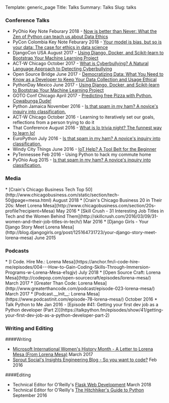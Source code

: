 Template: generic_page
Title: Talks
Summary: Talks
Slug: talks

<h3 id=conferences>Conference Talks</h3>

* PyOhio Key Note Feburary 2018 - [Now is better than Never: What the Zen of Python can teach us about Data Ethics](https://www.youtube.com/watch?v=8mHMWQCCEdY)
* PyCon Colombia Key Note Feburary 2018 - [Your model is bias, but so is your data: The case for ethics in data science](https://2018.pycon.co/es/ponentes/lorena-mesa/)
* DjangoCon USA August 2017 - [Using Django, Docker, and Scikit-learn to Bootstrap Your Machine Learning Project](https://pyvideo.org/djangocon-us-2017/using-django-docker-and-scikit-learn-to-bootstrap-your-machine-learning-project.html)
* ACT-W Chicago October 2017 - [What is Cyberbullying? A Natural Language Approach to Detecting Cyberbullying](https://drive.google.com/file/d/0Bwky88uBblT2bmJiZG1Panl2MjA/view) 
* Open Source Bridge June 2017 - [Democratizing Data: What You Need to Know as a Developer to Keep Your Data Collection and Usage Ethical](http://opensourcebridge.org/sessions/1994)
* PythonDay Mexico June 2017 - [Using Django, Docker, and Scikit-learn to Bootstrap Your Machine Learning Project](https://www.youtube.com/watch?v=SQAwzW0iQ6o&t=8s)
* GOTO Conf Chicago April 2017 - [Predicting free Pizza with Python. Cowabunga Dude!](https://gotochgo.com/2017/sessions/121)
* Python Jamaica November 2016 - [Is that spam in my ham? A novice's inquiry into classification.](https://pyvideo.org/pycon-jamaica-2016/is-that-ham-in-my-spam-a-novices-inquiry-into-naive-bayes.html)
* ACT-W Chicago October 2016 - Learning to iteratively set our goals, reflections from a person trying to do it
* That Conference August 2016 - [What is Io trivia night? The funnest way to learn Io!](https://www.thatconference.com/Sessions/Session/10649)
* EuroPython July 2016 - [Is that spam in my ham? A novice's inquiry into classification.](https://pyvideo.org/europython-2016/is-that-spam-in-my-ham.html)
* Windy City Things June 2016 - [IoT Help? A Tool Belt for the Beginner](https://windycitythings.com/schedule/)
* PyTennessee Feb 2016 - Using Python to hack my commute home
* PyOhio Aug 2015 - [Is that spam in my ham? A novice's inquiry into classification.](https://pyvideo.org/pyohio-2015/is-that-spam-in-my-ham-a-novices-inquiry-into-c.html)

<h3 id=media>Media</h3>
* [Crain's Chicago Business Tech Top 50](http://www.chicagobusiness.com/static/section/tech-50@page=mesa.html) August 2018
* [Crain's Chicago Business 20 in Their 20s: Meet Lorena Mesa](http://www.chicagobusiness.com/section/20s-profile?recipient=Mesa) May 2016
* [Skill Crush - 31 Interesting Job Titles in Tech and the Women Behind Them](http://skillcrush.com/2016/03/09/31-women-and-their-job-titles-in-tech/) Mar 2016
* [Django Girls - Your Django Story Meet Lorena Mesa](http://blog.djangogirls.org/post/125164731723/your-django-story-meet-lorena-mesa) June 2015

<h3 id=podcasts>Podcasts</h3>
* [I Code. Hire Me.: Lorena Mesa](https://anchor.fm/i-code-hire-me/episodes/004---How-to-Gain-Coding-Skills-Through-Immersion-Programs-w-Lorena-Mesa-e1sgjv) July 2018
* [Open Source Craft: Lorena Mesa](http://codepop.com/open-sourcecraft/episodes/lorena-mesa/) March 2017
* [Greater Than Code: Lorena Mesa](http://www.greaterthancode.com/podcast/episode-023-lorena-mesa/) March 2017
* [Podcast.__Init__: Lorena Mesa](https://www.podcastinit.com/episode-78-lorena-mesa/) October 2016
* Talk Python to Me Jan 2016 - [Episode #41: Getting your first dev job as a Python developer (Part 2)](https://talkpython.fm/episodes/show/41/getting-your-first-dev-job-as-a-python-developer-part-2)

<h3 id=writing>Writing and Editing</h3>

####Writing
* [Microsoft International Women's History Month - A Letter to Lorena Mesa (From Lorena Mesa)](https://blogs.microsoft.com/chicago/2017/03/30/a-letter-to-lorena-mesa-from-lorena-mesa/?utm_content=buffer3ba1c&utm_medium=social&utm_source=twitter.com&utm_campaign=buffer) March 2017
* [Sprout Social's Insights Engineering Blog - So you want to code?](https://sproutsocial.com/insights/learn-how-to-code/) Feb 2016

####Editing
* Technical Editor for O'Reilly's [Flask Web Development](https://www.oreilly.com/library/view/flask-web-development/9781491991725/) March 2018
* Technical Editor for O'Reilly's [The Hitchhiker's Guide to Python](http://shop.oreilly.com/product/0636920042921.do) September 2016
